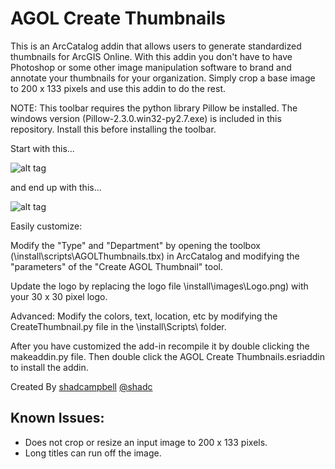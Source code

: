AGOL Create Thumbnails
===========

This is an ArcCatalog addin that allows users to generate standardized thumbnails for ArcGIS Online.  With this addin you don't have to have Photoshop
or some other image manipulation software to brand and annotate your thumbnails for your organization. Simply crop a base image to 200 x 133 pixels 
and use this addin to do the rest. 

NOTE: This toolbar requires the python library Pillow be installed. The windows version (Pillow-2.3.0.win32-py2.7.exe) is included in this repository.
Install this before installing the toolbar. 

Start with this...

![alt tag](https://dl.dropboxusercontent.com/u/25277330/DSC_3229.JPG)
 
and end up with this...

![alt tag](https://dl.dropboxusercontent.com/u/25277330/Water_Levels.png)


Easily customize:

Modify the "Type" and "Department" by opening the toolbox (\install\scripts\AGOLThumbnails.tbx) in ArcCatalog and modifying the "parameters"
of the "Create AGOL Thumbnail" tool. 

Update the logo by replacing the logo file \install\images\Logo.png) with your 30 x 30 pixel logo.

Advanced:
Modify the colors, text, location, etc by modifying the CreateThumbnail.py file in the \install\Scripts\ folder.

After you have customized the add-in recompile it by double clicking the makeaddin.py file.  Then double click the 
AGOL Create Thumbnails.esriaddin to install the addin.  


Created By [shadcampbell](https://github.com/shadcampbell) [@shadc](https://twitter.com/shadc)

## Known Issues:
* Does not crop or resize an input image to 200 x 133 pixels.
* Long titles can run off the image.  


